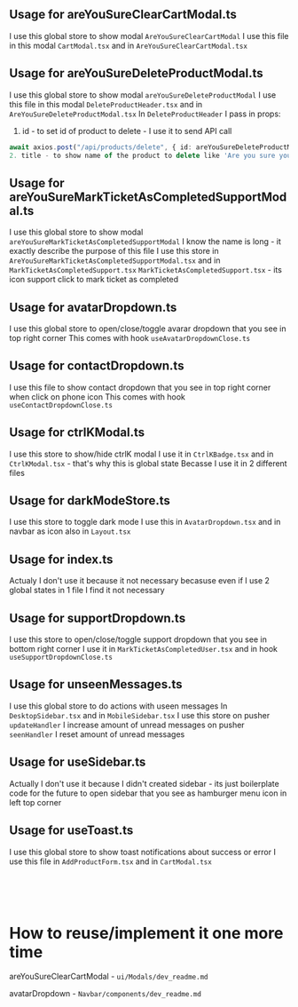 ## Usage for areYouSureClearCartModal.ts

I use this global store to show modal `AreYouSureClearCartModal`
I use this file in this modal `CartModal.tsx` and in `AreYouSureClearCartModal.tsx`

## Usage for areYouSureDeleteProductModal.ts

I use this global store to show modal `areYouSureDeleteProductModal`
I use this file in this modal `DeleteProductHeader.tsx` and in `AreYouSureDeleteProductModal.tsx`
In `DeleteProductHeader` I pass in props:

1. id - to set id of product to delete - I use it to send API call

```ts
await axios.post("/api/products/delete", { id: areYouSureDeleteProductModal.id })
2. title - to show name of the product to delete like 'Are you sure you want to delete `${title}`?'
```

## Usage for areYouSureMarkTicketAsCompletedSupportModal.ts

I use this global store to show modal `areYouSureMarkTicketAsCompletedSupportModal`
I know the name is long - it exactly describe the purpose of this file
I use this store in `AreYouSureMarkTicketAsCompletedSupportModal.tsx` and in `MarkTicketAsCompletedSupport.tsx`
`MarkTicketAsCompletedSupport.tsx` - its icon support click to mark ticket as completed

## Usage for avatarDropdown.ts

I use this global store to open/close/toggle avarar dropdown that you see in top right corner
This comes with hook `useAvatarDropdownClose.ts`

## Usage for contactDropdown.ts

I use this file to show contact dropdown that you see in top right corner when click on phone icon
This comes with hook `useContactDropdownClose.ts`

## Usage for ctrlKModal.ts

I use this store to show/hide ctrlK modal
I use it in `CtrlKBadge.tsx` and in `CtrlKModal.tsx` - that's why this is global state
Becasse I use it in 2 different files

## Usage for darkModeStore.ts

I use this store to toggle dark mode
I use this in `AvatarDropdown.tsx` and in navbar as icon also in `Layout.tsx`

## Usage for index.ts

Actualy I don't use it because it not necessary becasuse even if I use 2 global states in 1 file
I find it not necessary

## Usage for supportDropdown.ts

I use this store to open/close/toggle support dropdown that you see in bottom right corner
I use it in `MarkTicketAsCompletedUser.tsx` and in hook `useSupportDropdownClose.ts`

## Usage for unseenMessages.ts

I use this global store to do actions with useen messages
In `DesktopSidebar.tsx` and in `MobileSidebar.tsx` I use this store
on pusher `updateHandler` I increase amount of unread messages
on pusher `seenHandler` I reset amount of unread messages

## Usage for useSidebar.ts

Actually I don't use it because I didn't created sidebar - its just boilerplate code for the future
to open sidebar that you see as hamburger menu icon in left top corner

## Usage for useToast.ts

I use this global store to show toast notifications about success or error
I use this file in `AddProductForm.tsx` and in `CartModal.tsx`

<br/>
<br/>
<br/>

# How to reuse/implement it one more time

areYouSureClearCartModal - `ui/Modals/dev_readme.md`

avatarDropdown - `Navbar/components/dev_readme.md`
